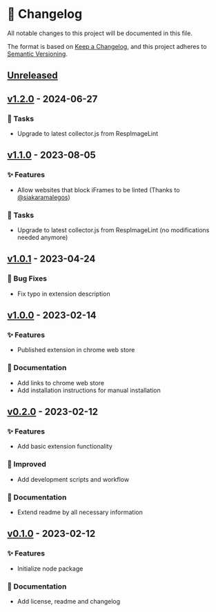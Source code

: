 # 📑 Changelog

All notable changes to this project will be documented in this file.

The format is based on [Keep a Changelog](https://keepachangelog.com/en/1.1.0/),
and this project adheres to [Semantic Versioning](https://semver.org/spec/v2.0.0.html).

## [Unreleased]

## [v1.2.0] - 2024-06-27

### 🔧 Tasks

- Upgrade to latest collector.js from RespImageLint

## [v1.1.0] - 2023-08-05

### ✨ Features

- Allow websites that block iFrames to be linted (Thanks to [@siakaramalegos](https://github.com/siakaramalegos))

### 🔧 Tasks

- Upgrade to latest collector.js from RespImageLint (no modifications needed anymore)

## [v1.0.1] - 2023-04-24

### 🐛 Bug Fixes

- Fix typo in extension description

## [v1.0.0] - 2023-02-14

### ✨ Features

- Published extension in chrome web store

### 📝 Documentation

- Add links to chrome web store
- Add installation instructions for manual installation

## [v0.2.0] - 2023-02-12

### ✨ Features

- Add basic extension functionality

### 🚀 Improved

- Add development scripts and workflow

### 📝 Documentation

- Extend readme by all necessary information

## [v0.1.0] - 2023-02-12

### ✨ Features

- Initialize node package

### 📝 Documentation

- Add license, readme and changelog

[Unreleased]: https://github.com/peter-neumann-dev/responsive-image-linter/compare/v1.2.0...HEAD
[v1.2.0]: https://github.com/peter-neumann-dev/responsive-image-linter/compare/v1.1.0...v1.2.0
[v1.1.0]: https://github.com/peter-neumann-dev/responsive-image-linter/compare/v1.0.1...v1.1.0
[v1.0.1]: https://github.com/peter-neumann-dev/responsive-image-linter/compare/v1.0.0...v1.0.1
[v1.0.0]: https://github.com/peter-neumann-dev/responsive-image-linter/compare/v0.2.0...v1.0.0
[v0.2.0]: https://github.com/peter-neumann-dev/responsive-image-linter/compare/v0.1.0...v0.2.0
[v0.1.0]: https://github.com/peter-neumann-dev/responsive-image-linter/commits/v0.1.0
